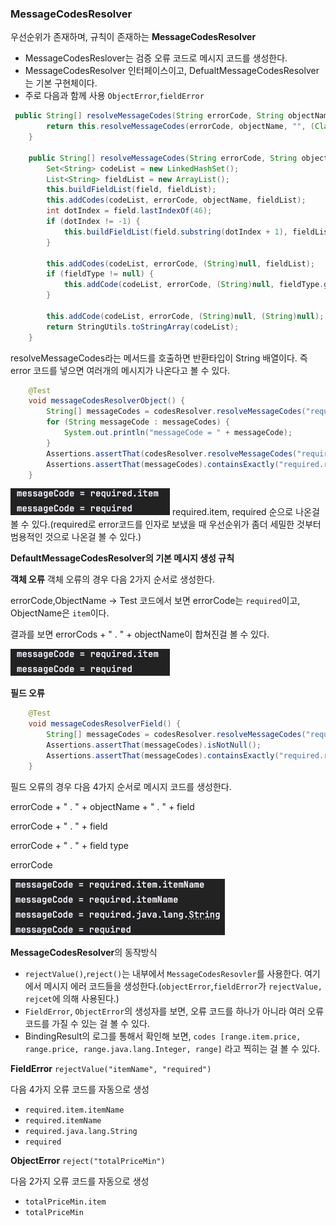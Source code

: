 ### MessageCodesResolver

우선순위가 존재하며, 규칙이 존재하는 **MessageCodesResolver**

- MessageCodesReslover는 검증 오류 코드로 메시지 코드를 생성한다.
- MessageCodesResolver 인터페이스이고, DefualtMessageCodesResolver는 기본 구현체이다.
- 주로 다음과 함께 사용 `ObjectError`,`fieldError`
```java
 public String[] resolveMessageCodes(String errorCode, String objectName) {
        return this.resolveMessageCodes(errorCode, objectName, "", (Class)null);
    }

    public String[] resolveMessageCodes(String errorCode, String objectName, String field, @Nullable Class<?> fieldType) {
        Set<String> codeList = new LinkedHashSet();
        List<String> fieldList = new ArrayList();
        this.buildFieldList(field, fieldList);
        this.addCodes(codeList, errorCode, objectName, fieldList);
        int dotIndex = field.lastIndexOf(46);
        if (dotIndex != -1) {
            this.buildFieldList(field.substring(dotIndex + 1), fieldList);
        }

        this.addCodes(codeList, errorCode, (String)null, fieldList);
        if (fieldType != null) {
            this.addCode(codeList, errorCode, (String)null, fieldType.getName());
        }

        this.addCode(codeList, errorCode, (String)null, (String)null);
        return StringUtils.toStringArray(codeList);
    }
```
resolveMessageCodes라는 메서드를 호출하면 반환타입이 String 배열이다.
즉 error 코드를 넣으면 여러개의 메시지가 나온다고 볼 수 있다.

```java
    @Test
    void messageCodesResolverObject() {
        String[] messageCodes = codesResolver.resolveMessageCodes("required", "request");
        for (String messageCode : messageCodes) {
            System.out.println("messageCode = " + messageCode);
        }
        Assertions.assertThat(codesResolver.resolveMessageCodes("required", "request")).isNotNull();
        Assertions.assertThat(messageCodes).containsExactly("required.request", "required");
    }

```
![img.png](../../../test/java/hello/itemservice/validation/img.png)
required.item, required 순으로 나온걸 볼 수 있다.(required로 error코드를 인자로 보냈을 때 우선순위가 좀더 세밀한 것부터 범용적인 것으로 나온걸 볼 수 있다.)

**DefaultMessageCodesResolver의 기본 메시지 생성 규칙**

**객체 오류**
객체 오류의 경우 다음 2가지 순서로 생성한다.

errorCode,ObjectName -> Test 코드에서 보면 errorCode는 `required`이고, ObjectName은 `item`이다.

결과를 보면 errorCods + " . " + objectName이 합쳐진걸 볼 수 있다.

![img.png](../../../test/java/hello/itemservice/validation/img.png)

**필드 오류**
```java
    @Test
    void messageCodesResolverField() {
        String[] messageCodes = codesResolver.resolveMessageCodes("required", "request", "itemName", String.class);
        Assertions.assertThat(messageCodes).isNotNull();
        Assertions.assertThat(messageCodes).containsExactly("required.request.itemName", "required.itemName", "required.java.lang.String","required");
    }
```
필드 오류의 경우 다음 4가지 순서로 메시지 코드를 생성한다.

errorCode + " . " + objectName + " . " + field

errorCode + " . " + field

errorCode + " . " + field type

errorCode

![img_1.png](../../../test/java/hello/itemservice/validation/img_1.png)



**MessageCodesResolver**의 동작방식
- `rejectValue()`,`reject()`는 내부에서 `MessageCodesResovler`를 사용한다. 여기에서 메시지 에러 코드들을 생성한다.(`objectError`,`fieldError`가 `rejectValue, rejcet`에 의해 사용된다.)
- `FieldError`, `ObjectError`의 생성자를 보면, 오류 코드를 하나가 아니라 여러 오류 코드를 가질 수 있는 걸 볼 수 있다.
- BindingResult의 로그를 통해서 확인해 보면, `codes [range.item.price, range.price, range.java.lang.Integer, range]` 라고 찍히는 걸 볼 수 있다.

**FieldError** `rejectValue("itemName", "required")`

다음 4가지 오류 코드를 자동으로 생성
- `required.item.itemName`
- `required.itemName`
- `required.java.lang.String`
- `required`


**ObjectError** `reject("totalPriceMin")`

다음 2가지 오류 코드를 자동으로 생성
- `totalPriceMin.item`
- `totalPriceMin`
